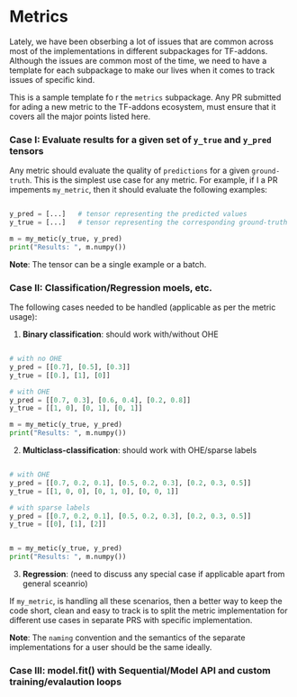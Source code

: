 # Metrics

Lately, we have been obserbing a lot of issues that are common across most of the implementations in different subpackages for TF-addons. Although the issues are common most of the time, we need to have a template for each subpackage to make our lives when it comes to track issues of specific kind. 

This is a sample template fo r the `metrics` subpackage. Any PR submitted for ading a new metric to the TF-addons ecosystem, must ensure that it covers all the major points listed here.


### Case I: Evaluate results for a given set of `y_true` and `y_pred` tensors
Any metric should evaluate the quality of `predictions` for a given `ground-truth`. This is the simplest use case for any metric. For example, if I a PR impements `my_metric`, then it should evaluate the following examples:

```python

y_pred = [...]   # tensor representing the predicted values
y_true = [...]   # tensor representing the corresponding ground-truth

m = my_metic(y_true, y_pred)
print("Results: ", m.numpy())
```

**Note**: The tensor can be a single example or a batch.


### Case II: Classification/Regression moels, etc.

The following cases needed to be handled (applicable as per the metric usage):

1. **Binary classification**: should work with/without OHE

```python

# with no OHE
y_pred = [[0.7], [0.5], [0.3]]   
y_true = [[0.], [1], [0]]

# with OHE
y_pred = [[0.7, 0.3], [0.6, 0.4], [0.2, 0.8]]   
y_true = [[1, 0], [0, 1], [0, 1]]

m = my_metic(y_true, y_pred)
print("Results: ", m.numpy())
```


2. **Multiclass-classification**: should work with OHE/sparse labels

```python

# with OHE
y_pred = [[0.7, 0.2, 0.1], [0.5, 0.2, 0.3], [0.2, 0.3, 0.5]]   
y_true = [[1, 0, 0], [0, 1, 0], [0, 0, 1]]

# with sparse labels
y_pred = [[0.7, 0.2, 0.1], [0.5, 0.2, 0.3], [0.2, 0.3, 0.5]]   
y_true = [[0], [1], [2]]


m = my_metic(y_true, y_pred)
print("Results: ", m.numpy())
```
3. **Regression**: (need to discuss any special case if applicable apart from general sceanrio)

If `my_metric`, is handling all these scenarios, then a better way to keep the code short, clean and easy to track is to split the metric implementation for different use cases in separate PRS with specific implementation. 

**Note**: The `naming` convention and the semantics of the separate implementations for a user should be the same ideally.

### Case III: model.fit() with Sequential/Model API and custom training/evalaution loops 

